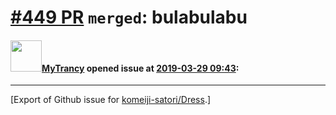 # [\#449 PR](https://github.com/komeiji-satori/Dress/pull/449) `merged`: bulabulabu

#### <img src="https://avatars.githubusercontent.com/u/25986778?u=5c1127ef4c31c3eef3514ea4e3510db31c45b0f3&v=4" width="50">[MyTrancy](https://github.com/MyTrancy) opened issue at [2019-03-29 09:43](https://github.com/komeiji-satori/Dress/pull/449):






-------------------------------------------------------------------------------



[Export of Github issue for [komeiji-satori/Dress](https://github.com/komeiji-satori/Dress).]
